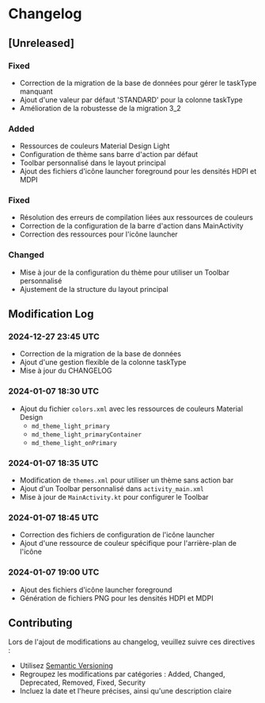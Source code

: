 # Changelog

## [Unreleased]

### Fixed
- Correction de la migration de la base de données pour gérer le taskType manquant
- Ajout d'une valeur par défaut 'STANDARD' pour la colonne taskType
- Amélioration de la robustesse de la migration 3_2

### Added
- Ressources de couleurs Material Design Light
- Configuration de thème sans barre d'action par défaut
- Toolbar personnalisé dans le layout principal
- Ajout des fichiers d'icône launcher foreground pour les densités HDPI et MDPI

### Fixed
- Résolution des erreurs de compilation liées aux ressources de couleurs
- Correction de la configuration de la barre d'action dans MainActivity
- Correction des ressources pour l'icône launcher

### Changed
- Mise à jour de la configuration du thème pour utiliser un Toolbar personnalisé
- Ajustement de la structure du layout principal

## Modification Log

### 2024-12-27 23:45 UTC
- Correction de la migration de la base de données
- Ajout d'une gestion flexible de la colonne taskType
- Mise à jour du CHANGELOG

### 2024-01-07 18:30 UTC
- Ajout du fichier `colors.xml` avec les ressources de couleurs Material Design
  - `md_theme_light_primary`
  - `md_theme_light_primaryContainer`
  - `md_theme_light_onPrimary`

### 2024-01-07 18:35 UTC
- Modification de `themes.xml` pour utiliser un thème sans action bar
- Ajout d'un Toolbar personnalisé dans `activity_main.xml`
- Mise à jour de `MainActivity.kt` pour configurer le Toolbar

### 2024-01-07 18:45 UTC
- Correction des fichiers de configuration de l'icône launcher
- Ajout d'une ressource de couleur spécifique pour l'arrière-plan de l'icône

### 2024-01-07 19:00 UTC
- Ajout des fichiers d'icône launcher foreground
- Génération de fichiers PNG pour les densités HDPI et MDPI

## Contributing
Lors de l'ajout de modifications au changelog, veuillez suivre ces directives :
- Utilisez [Semantic Versioning](https://semver.org/)
- Regroupez les modifications par catégories : Added, Changed, Deprecated, Removed, Fixed, Security
- Incluez la date et l'heure précises, ainsi qu'une description claire